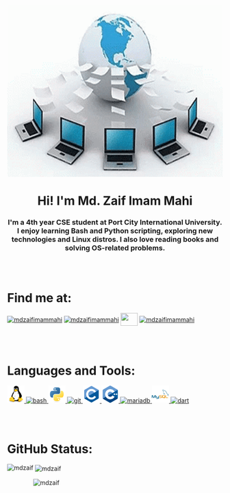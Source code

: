 <img align="center" src="https://github.com/mdzaif/mdzaif/blob/main/info.gif" alt="well coming" style="width:1000px;height:400px;">
<h1 align="center"> Hi! I'm Md. Zaif Imam Mahi </h1>
<h3 align="center">I'm a 4th year CSE student at Port City International University. I enjoy learning Bash and Python scripting, exploring new technologies and Linux distros. I also love reading books and solving OS-related problems.</h3>
<br>
<br>

# Find me at:
<p align="left">
<a href="mailto:mdizaif@gmail.com" target="blank"><img align="center" src="https://img.shields.io/badge/-gmail?style=flat&logo=gmail&labelColor=white&color=white" alt="mdzaifimammahi" height="30" width="40" /></a>
<a href="https://www.linkedin.com/in/md-zaif-imam-mahi-70aa84241/" target="blank"><img align="center" src="https://img.shields.io/badge/-linkedin?style=flat-square&logo=linkedin&logoColor=white&labelColor=blue&color=blue" alt="mdzaifimammahi" height="30" width="40" /></a>
<a href="https://twitter.com/Zaif_Mahi" target="blank"><img align="center" src="https://img.shields.io/badge/-twitter?style=flat&logo=twitter&logoColor=white&labelColor=blue&color=blue" height="30" width="40" /></a>
<a href="https://fb.com/mdzaifimammahi" target="blank"><img align="center" src="https://img.shields.io/badge/-facebook?style=flat&logo=facebook&logoColor=white&labelColor=blue&color=blue" alt="mdzaifimammahi" height="30" width="40" /></a>
</p>
<br>
<br>

# Languages and Tools:
<p align="left"> <a href="https://www.linux.org/" target="_blank" rel="noreferrer"> <img src="https://raw.githubusercontent.com/devicons/devicon/master/icons/linux/linux-original.svg" alt="linux" width="40" height="40"/> </a> <a href="https://www.gnu.org/software/bash/" target="_blank" rel="noreferrer"> <img src="https://www.vectorlogo.zone/logos/gnu_bash/gnu_bash-icon.svg" alt="bash" width="40" height="40"/> </a> <a href="https://www.python.org" target="_blank" rel="noreferrer"> <img src="https://raw.githubusercontent.com/devicons/devicon/master/icons/python/python-original.svg" alt="python" width="40" height="40"/> </a>  <a href="https://git-scm.com/" target="_blank" rel="noreferrer"> <img src="https://www.vectorlogo.zone/logos/git-scm/git-scm-icon.svg" alt="git" width="40" height="40"/> </a> <a href="https://www.cprogramming.com/" target="_blank" rel="noreferrer"> <img src="https://raw.githubusercontent.com/devicons/devicon/master/icons/c/c-original.svg" alt="c" width="40" height="40"/> </a> <a href="https://www.w3schools.com/cpp/" target="_blank" rel="noreferrer"> <img src="https://raw.githubusercontent.com/devicons/devicon/master/icons/cplusplus/cplusplus-original.svg" alt="cplusplus" width="40" height="40"/> </a> <a href="https://mariadb.org/" target="_blank" rel="noreferrer"> <img src="https://www.vectorlogo.zone/logos/mariadb/mariadb-icon.svg" alt="mariadb" width="40" height="40"/> </a> <a href="https://www.mysql.com/" target="_blank" rel="noreferrer"> <img src="https://raw.githubusercontent.com/devicons/devicon/master/icons/mysql/mysql-original-wordmark.svg" alt="mysql" width="40" height="40"/> </a>  <a href="https://dart.dev" target="_blank" rel="noreferrer"> <img src="https://www.vectorlogo.zone/logos/dartlang/dartlang-icon.svg" alt="dart" width="40" height="40"/> </a> </p>
<br>
<br>

# GitHub Status:
<p><img align="left" src="https://github-readme-stats.vercel.app/api/top-langs?username=mdzaif&show_icons=true&locale=en&theme=transparent&layout=compact&card_width=400" height="150" alt="mdzaif" /></p>

<p>&nbsp;<img align="center" src="https://github-readme-stats.vercel.app/api?username=mdzaif&show_icons=true&locale=en&theme=transparent&card_width=500" height="150" alt="mdzaif" /></p>

<p><img align="center" src="https://github-readme-streak-stats.herokuapp.com/?user=mdzaif&theme=transparent&card_width=1012" height="200" alt="mdzaif" /></p>

